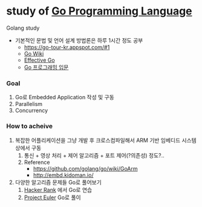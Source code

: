 ﻿# study of [Go Programming Language](https://golang.org/)
Golang study

- 기본적인 문법 및 언어 설계 방법론은 하루 1시간 정도 공부
	- https://go-tour-kr.appspot.com/#1 
	- [Go Wiki](https://github.com/golang/go/wiki)
	- [Effective Go](https://golang.org/doc/effective_go.html)   
	- [Go 프로그래밍 입문](http://codingnuri.com/golang-book/)

### Goal
1. Go로 Embedded Application 작성 및 구동
2. Parallelism
3. Concurrency
 
### How to acheive
1. 복잡한 어플리케이션을 그냥 개발 후 크로스컴파일해서 ARM 기반 임베디드 시스템상에서 구동
	1. 통신 + 영상 처리 + 제어 알고리즘 + 포트 제어(?의존성) 정도?..
	1. Reference 
		- https://github.com/golang/go/wiki/GoArm
		- http://embd.kidoman.io/
2. 다양한 알고리즘 문제들 Go로 풀어보기
	1. [Hacker Rank](https://www.hackerrank.com/) 에서 Go로 연습
	1. [Project Euler](https://projecteuler.net/) Go로 풀이